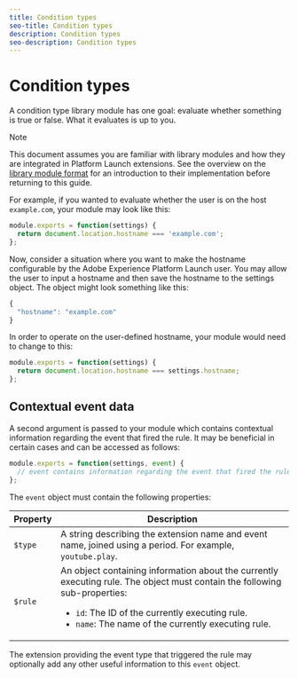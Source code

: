 ```yaml
---
title: Condition types
seo-title: Condition types
description: Condition types
seo-description: Condition types
---
```


# Condition types

A condition type library module has one goal: evaluate whether something is true or false. What it evaluates is up to you.

>[!NOTE]
>
>This document assumes you are familiar with library modules and how they are integrated in Platform Launch extensions. See the overview on the [library module format](./format.md) for an introduction to their implementation before returning to this guide.

For example, if you wanted to evaluate whether the user is on the host `example.com`, your module may look like this:

```js
module.exports = function(settings) {
  return document.location.hostname === 'example.com';
};
```

Now, consider a situation where you want to make the hostname configurable by the Adobe Experience Platform Launch user. You may allow the user to input a hostname and then save the hostname to the settings object. The object might look something like this:

```js
{
  "hostname": "example.com"
}
```

In order to operate on the user-defined hostname, your module would need to change to this:

```js
module.exports = function(settings) {
  return document.location.hostname === settings.hostname;
};
```

## Contextual event data

A second argument is passed to your module which contains contextual information regarding the event that fired the rule. It may be beneficial in certain cases and can be accessed as follows:

```js
module.exports = function(settings, event) {
  // event contains information regarding the event that fired the rule
};
```

The `event` object must contain the following properties:

| Property | Description |
| --- | --- |
| `$type` | A string describing the extension name and event name, joined using a period. For example, `youtube.play`. |
| `$rule` | An object containing information about the currently executing rule. The object must contain the following sub-properties:<ul><li>`id`: The ID of the currently executing rule.</li><li>`name`: The name of the currently executing rule.</li></ul> |

The extension providing the event type that triggered the rule may optionally add any other useful information to this `event` object.
